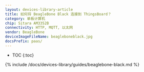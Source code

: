 ```yaml
---
layout: devices-library-article
title: 如何将 BeagleBone Black 连接到 ThingsBoard？
category: 单板计算机
chip: Sitara AM3352B
connectivity: HTTP, MQTT, 以太网
vendor: BeagleBone
deviceImageFileName: beagleboneblack.jpg
docsPrefix: paas/
---
```


* TOC
{:toc}

{% include /docs/devices-library/guides/beaglebone-black.md %}